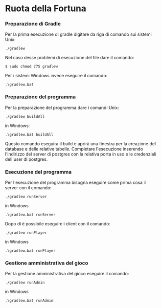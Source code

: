 # Ruota della Fortuna
### Preparazione di Gradle
Per la prima esecuzione di gradle digitare da riga di comando sui sistemi Unix:
```
./gradlew
```
Nel caso desse problemi di esecuzione del file dare il comando:
```
$ sudo chmod 775 gradlew
```
Per i sistemi Windows invece eseguire il comando:
```
.\gradlew.bat
```
### Preparazione del programma
Per la preparazione del programma dare i comandi Unix:
```
./gradlew buildAll
```
in Windows:
```
.\gradlew.bat buildAll
```
Questo comando eseguirà il build e aprirà una finestra per la creazione del database e delle relative tabelle. Completare l'esecuzione inserendo l'indirizzo del server di postgres con la relativa porta in uso e le credenziali dell'user di postgres.

### Esecuzione del programma
Per l'esecuzione del programma bisogna eseguire come prima cosa il server con il comando:
```
./gradlew runServer
```
in Windows
```
.\gradlew.bat runServer
```
Dopo di è possibile eseguire i client con il comando:
```
./gradlew runPlayer
```
in Windows
```
.\gradlew.bat runPlayer
```

### Gestione amministrativa del gioco
Per la gestione amministrativa del gioco eseguire il comando:
```
./gradlew runAdmin
```
in Windows
```
.\gradlew.bat runAdmin
```